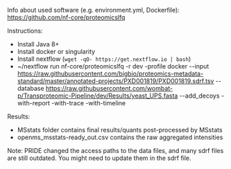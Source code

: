 Info about used software (e.g. environment.yml, Dockerfile): https://github.com/nf-core/proteomicslfq

Instructions:

* Install Java 8+
* Install docker or singularity
* Install nextflow (`wget -qO- https://get.nextflow.io | bash`)
* ~/nextflow run nf-core/proteomicslfq -r dev -profile docker --input https://raw.githubusercontent.com/bigbio/proteomics-metadata-standard/master/annotated-projects/PXD001819/PXD001819.sdrf.tsv --database https://raw.githubusercontent.com/wombat-p/Transproteomic-Pipeline/dev/Results/yeast_UPS.fasta  --add_decoys
 -with-report -with-trace -with-timeline

Results:

* MSstats folder contains final results/quants post-processed by MSstats
* openms\_msstats-ready\_out.csv contains the raw aggregated intensities

Note: PRIDE changed the access paths to the data files, and many sdrf files are still outdated. You might need to update them in the sdrf file.

